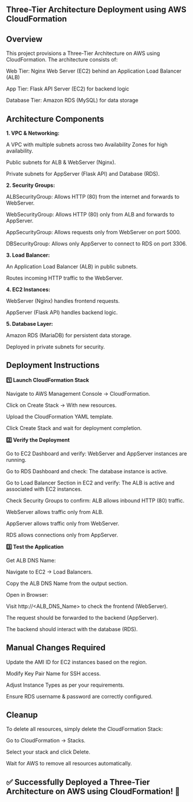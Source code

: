 ## Three-Tier Architecture Deployment using AWS CloudFormation

## Overview

This project provisions a Three-Tier Architecture on AWS using CloudFormation. The architecture consists of:

Web Tier: Nginx Web Server (EC2) behind an Application Load Balancer (ALB)

App Tier: Flask API Server (EC2) for backend logic

Database Tier: Amazon RDS (MySQL) for data storage

## Architecture Components

**1. VPC & Networking:**

A VPC with multiple subnets across two Availability Zones for high availability.

Public subnets for ALB & WebServer (Nginx).

Private subnets for AppServer (Flask API) and Database (RDS).

**2. Security Groups:**

ALBSecurityGroup: Allows HTTP (80) from the internet and forwards to WebServer.

WebSecurityGroup: Allows HTTP (80) only from ALB and forwards to AppServer.

AppSecurityGroup: Allows requests only from WebServer on port 5000.

DBSecurityGroup: Allows only AppServer to connect to RDS on port 3306.

**3. Load Balancer:**

An Application Load Balancer (ALB) in public subnets.

Routes incoming HTTP traffic to the WebServer.

**4. EC2 Instances:**

WebServer (Nginx) handles frontend requests.

AppServer (Flask API) handles backend logic.

**5. Database Layer:**

Amazon RDS (MariaDB) for persistent data storage.

Deployed in private subnets for security.

## Deployment Instructions

**1️⃣ Launch CloudFormation Stack**

Navigate to AWS Management Console → CloudFormation.

Click on Create Stack → With new resources.

Upload the CloudFormation YAML template.

Click Create Stack and wait for deployment completion.

**2️⃣ Verify the Deployment**

Go to EC2 Dashboard and verify:
WebServer and AppServer instances are running.

Go to RDS Dashboard and check:
The database instance is active.

Go to Load Balancer Section in EC2 and verify:
The ALB is active and associated with EC2 instances.

Check Security Groups to confirm:
ALB allows inbound HTTP (80) traffic.

WebServer allows traffic only from ALB.

AppServer allows traffic only from WebServer.

RDS allows connections only from AppServer.

**3️⃣ Test the Application**

Get ALB DNS Name:

Navigate to EC2 → Load Balancers.

Copy the ALB DNS Name from the output section.

Open in Browser:

Visit http://<ALB_DNS_Name> to check the frontend (WebServer).

The request should be forwarded to the backend (AppServer).

The backend should interact with the database (RDS).

## Manual Changes Required

Update the AMI ID for EC2 instances based on the region.

Modify Key Pair Name for SSH access.

Adjust Instance Types as per your requirements.

Ensure RDS username & password are correctly configured.

## Cleanup

To delete all resources, simply delete the CloudFormation Stack:

Go to CloudFormation → Stacks.

Select your stack and click Delete.

Wait for AWS to remove all resources automatically.

## ✅ Successfully Deployed a Three-Tier Architecture on AWS using CloudFormation! 🚀


